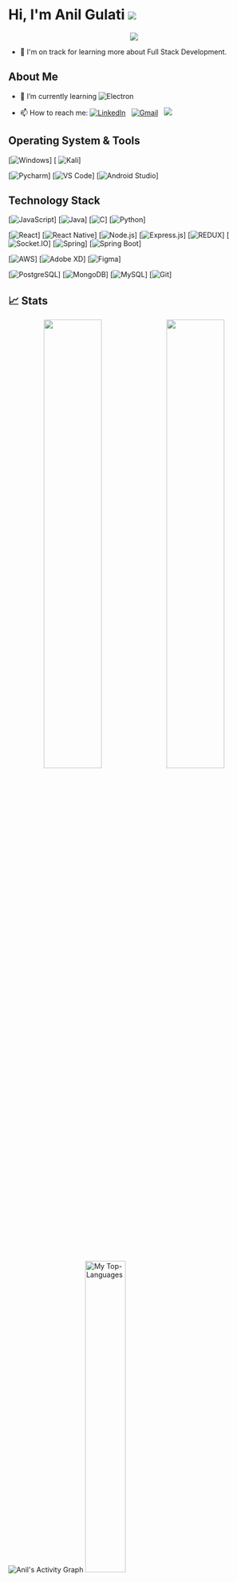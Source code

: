
# Hi, I'm Anil Gulati ![](https://komarev.com/ghpvc/?username=anilfromdit&label=PROFILE+VIEWS)

<p align="center">
  <a href="https://github.com/anilfromdit/readme-typing-svg"><img src="https://readme-typing-svg.herokuapp.com/?lines=Hey,%20I'm%20Anil%20Gulati;I'm%20a%20Full%20Stack%20Web%20and%20App%20Developer;SDE-1%20@%20Onelab%20Ventures;Self-taught;1.5%20year%20of%20professional%20experience;Always%20learning%20new%20things&font=Fira%20Code&center=true&width=600&height=50&color=f75c7e&vCenter=true&size=24"></a>
</p>

- 🌱  I'm on track for learning more about Full Stack Development.
## About Me

- 🌱 I’m currently learning ![Electron](https://img.shields.io/badge/Electron-2B2E3A?style=for-the-badge&logo=electron&logoColor=9FEAF9)

- 📫 How to reach me:
<a href="https://www.linkedin.com/in/anilfromdit/"><img alt="LinkedIn" src="https://img.shields.io/badge/linkedin%20-%230077B5.svg?&style=flat&logo=linkedin&logoColor=white"/></a> &nbsp;
<a href="mailto:anilfromdit@gmail.com"><img alt="Gmail" src="https://img.shields.io/badge/Gmail-D14836?style=flat&logo=gmail&logoColor=white" /></a> &nbsp;
<a href="https://instagram.com/anilfromdit"><img src="https://img.shields.io/badge/-@anilfromdit_-E4405F?style=flat&logo=Instagram&logoColor=white"/></a> &nbsp;



## Operating System & Tools

[![Windows](https://img.shields.io/badge/Windows-0078D6?style=for-the-badge&logo=windows&logoColor=white)]
[ ![Kali](https://img.shields.io/badge/Kali-268BEE?style=for-the-badge&logo=kalilinux&logoColor=white)]

[![Pycharm](https://img.shields.io/badge/IDE-PyCharm-yellow?style=flat-square&logo=JetBrains)]
[![VS Code](https://img.shields.io/badge/IDE-VSCode-%23007ACC?style=flat-square&logo=Visual-studio-code)]
[![Android Studio](https://img.shields.io/badge/IDE-Android%20Studio-3DDC84.svg?style=flat-square&logo=android-studio)]


## Technology Stack
[![JavaScript](https://img.shields.io/badge/JavaScript-323330?style=for-the-badge&logo=javascript&logoColor=F7DF1E)]
[![Java](https://img.shields.io/badge/java-%23ED8B00.svg?style=for-the-badge&logo=java&logoColor=white)]
[![C](https://img.shields.io/badge/c-%2300599C.svg?style=for-the-badge&logo=c&logoColor=white)]
[![Python](https://img.shields.io/badge/-Python-3776AB?style=flat-square&logo=python&logoColor=ffffff)]


[![React](https://img.shields.io/badge/React-20232A?style=for-the-badge&logo=react&logoColor=61DAFB)]
[![React Native](https://img.shields.io/badge/React_Native-20232A?style=for-the-badge&logo=react&logoColor=61DAFB)]
[![Node.js](https://img.shields.io/badge/Node.js-339933?style=for-the-badge&logo=nodedotjs&logoColor=white)]
[![Express.js](https://img.shields.io/badge/Express.js-000000?style=for-the-badge&logo=express&logoColor=white)]
[![REDUX](https://img.shields.io/badge/Redux-593D88?style=for-the-badge&logo=redux&logoColor=white)]
[![Socket.IO](https://img.shields.io/badge/Socket.io-010101?&style=for-the-badge&logo=Socket.io&logoColor=white)]
[![Spring](https://img.shields.io/badge/Spring-6DB33F?style=for-the-badge&logo=spring&logoColor=white)]
[![Spring Boot](https://img.shields.io/badge/Spring_Boot-F2F4F9?style=for-the-badge&logo=spring-boot)]


[![AWS](https://img.shields.io/badge/Amazon_AWS-99FFFF?style=for-the-badge&logo=amazonaws&logoColor=orange)]
[![Adobe XD](https://img.shields.io/badge/Adobe%20XD-470137?style=for-the-badge&logo=Adobe%20XD&logoColor=#FF61F6)]
[![Figma](https://img.shields.io/badge/Figma-F24E1E?style=for-the-badge&logo=figma&logoColor=white)]

[![PostgreSQL](https://img.shields.io/badge/PostgreSQL-316192?style=for-the-badge&logo=postgresql&logoColor=white)]
[![MongoDB](https://img.shields.io/badge/-MongoDB-47A248?style=flat-square&logo=MongoDB&logoColor=ffffff)]
[![MySQL](https://img.shields.io/badge/-MySQL-4479A1?style=flat-square&logo=MySQL&logoColor=ffffff)]
[![Git](https://img.shields.io/badge/-Git-%23F05032?style=flat-square&logo=git&logoColor=%23ffffff)]

 ## 📈 Stats
 
<p align="center">
  <img width="48%" src="https://github-readme-stats.vercel.app/api?username=anilfromdit&show_icons=true&hide_border=truel&count_private=true&show_icons=true&hide=,contribs&include_all_commits" />
  <img width="48%" src="https://github-readme-streak-stats.herokuapp.com/?user=anilfromdit&hide_border=true" />
</p>


<img alt="Anil's Activity Graph" src="https://denvercoder1-activity-graph.herokuapp.com/graph/?username=anilfromdit&bg_color=1F222E&color=F8D866&line=F85D7F&point=FFFFFF&hide_border=true" />


<img  width="40%" alt="My Top-Languages" src="https://github-readme-stats.vercel.app/api/top-langs/?username=anilfromdit" />

[![@anilfromdit's Holopin board](https://holopin.me/anilfromdit)](https://holopin.io/@anilfromdit)
